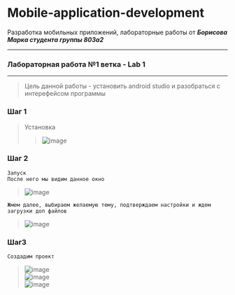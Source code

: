# Mobile-application-development
Разработка мобильных приложений, лабораторные работы от ***Борисова Марка студента группы 803а2***

---
### Лабораторная работа №1 ветка - Lab 1
---
> Цель данной работы - установить android studio и разобраться с интерефейсом программы
### Шаг 1 
>Установка
>>![image](https://user-images.githubusercontent.com/82840265/144671881-c3381236-ecf8-4617-9631-d8b8035941dc.png)
### Шаг 2
``Запуск``  
``После него мы видим данное окно``  
>![image](https://user-images.githubusercontent.com/82840265/144672508-0db2bd86-72f3-4971-937b-0ea1073c0f68.png)  

``Жмем далее, выбираем желаемую тему, подтверждаем настройки и ждем загрузки доп файлов``  
>![image](https://user-images.githubusercontent.com/82840265/144672685-1816dfae-e3ee-4ede-821c-ed47d0b3e85e.png)  

### Шаг3
``Создадим проект``  
>![image](https://user-images.githubusercontent.com/82840265/144673331-72bd8af7-c698-4f1a-8f03-565154e1bf16.png)  
>![image](https://user-images.githubusercontent.com/82840265/144673357-92697cb3-8fa7-4944-8e4f-001601480bb7.png)  
>![image](https://user-images.githubusercontent.com/82840265/144674310-3721e9d1-703a-402a-8a7d-4d0d5d1c635c.png)

